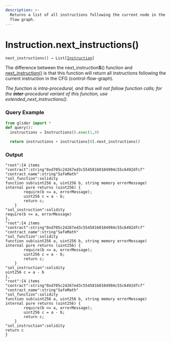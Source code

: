 ```yaml
---
description: >-
  Returns a list of all instructions following the current node in the control
  flow graph.
---
```


# Instruction.next\_instructions()

`next_instructions() → List[`[`Instruction`](./)`]`

The  difference between the next\_instruction**S**() function and [next\_instruction()](instruction.next\_instruction.md) is that this function will return all instructions following the current instruction in the CFG (control-flow-graph).

_The function is intra-procedural, and thus will not follow function calls; for the **inter**-procedural variant of this function, use extended\_next\_instructions()._

### Query Example

```python
from glider import *
def query():
  instructions = Instructions().exec(1,9)

  return instructions + instructions[0].next_instructions()
```

### Output

```solidity
"root":{4 items
"contract":string"0xd705c24267ed3c55458160104994c55c6492dfcf"
"contract_name":string"SafeMath"
"sol_function":solidity
function sub(uint256 a, uint256 b, string memory errorMessage) internal pure returns (uint256) {
        require(b <= a, errorMessage);
        uint256 c = a - b;
        return c;
    }
"sol_instruction":solidity
require(b <= a, errorMessage)
},
"root":{4 items
"contract":string"0xd705c24267ed3c55458160104994c55c6492dfcf"
"contract_name":string"SafeMath"
"sol_function":solidity
function sub(uint256 a, uint256 b, string memory errorMessage) internal pure returns (uint256) {
        require(b <= a, errorMessage);
        uint256 c = a - b;
        return c;
    }
"sol_instruction":solidity
uint256 c = a - b
},
"root":{4 items
"contract":string"0xd705c24267ed3c55458160104994c55c6492dfcf"
"contract_name":string"SafeMath"
"sol_function":solidity
function sub(uint256 a, uint256 b, string memory errorMessage) internal pure returns (uint256) {
        require(b <= a, errorMessage);
        uint256 c = a - b;
        return c;
    }
"sol_instruction":solidity
return c
}
```

